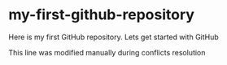 # my-first-github-repository
Here is my first GitHub repository. Lets get started with GitHub

This line was modified manually during conflicts resolution
